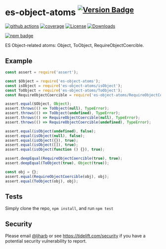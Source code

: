 # es-object-atoms <sup>[![Version Badge][npm-version-svg]][package-url]</sup>

[![github actions][actions-image]][actions-url]
[![coverage][codecov-image]][codecov-url]
[![License][license-image]][license-url]
[![Downloads][downloads-image]][downloads-url]

[![npm badge][npm-badge-png]][package-url]

ES Object-related atoms: Object, ToObject, RequireObjectCoercible.

## Example

```js
const assert = require('assert');

const $Object = require('es-object-atoms');
const isObject = require('es-object-atoms/isObject');
const ToObject = require('es-object-atoms/ToObject');
const RequireObjectCoercible = require('es-object-atoms/RequireObjectCoercible');

assert.equal($Object, Object);
assert.throws(() => ToObject(null), TypeError);
assert.throws(() => ToObject(undefined), TypeError);
assert.throws(() => RequireObjectCoercible(null), TypeError);
assert.throws(() => RequireObjectCoercible(undefined), TypeError);

assert.equal(isObject(undefined), false);
assert.equal(isObject(null), false);
assert.equal(isObject({}), true);
assert.equal(isObject([]), true);
assert.equal(isObject(function () {}), true);

assert.deepEqual(RequireObjectCoercible(true), true);
assert.deepEqual(ToObject(true), Object(true));

const obj = {};
assert.equal(RequireObjectCoercible(obj), obj);
assert.equal(ToObject(obj), obj);
```

## Tests

Simply clone the repo, `npm install`, and run `npm test`

## Security

Please email [@ljharb](https://github.com/ljharb) or see https://tidelift.com/security if you have a potential security
vulnerability to report.

[package-url]: https://npmjs.org/package/es-object-atoms

[npm-version-svg]: https://versionbadg.es/ljharb/es-object-atoms.svg

[deps-svg]: https://david-dm.org/ljharb/es-object-atoms.svg

[deps-url]: https://david-dm.org/ljharb/es-object-atoms

[dev-deps-svg]: https://david-dm.org/ljharb/es-object-atoms/dev-status.svg

[dev-deps-url]: https://david-dm.org/ljharb/es-object-atoms#info=devDependencies

[npm-badge-png]: https://nodei.co/npm/es-object-atoms.png?downloads=true&stars=true

[license-image]: https://img.shields.io/npm/l/es-object-atoms.svg

[license-url]: LICENSE

[downloads-image]: https://img.shields.io/npm/dm/es-object.svg

[downloads-url]: https://npm-stat.com/charts.html?package=es-object-atoms

[codecov-image]: https://codecov.io/gh/ljharb/es-object-atoms/branch/main/graphs/badge.svg

[codecov-url]: https://app.codecov.io/gh/ljharb/es-object-atoms/

[actions-image]: https://img.shields.io/endpoint?url=https://github-actions-badge-u3jn4tfpocch.runkit.sh/ljharb/es-object-atoms

[actions-url]: https://github.com/ljharb/es-object-atoms/actions
